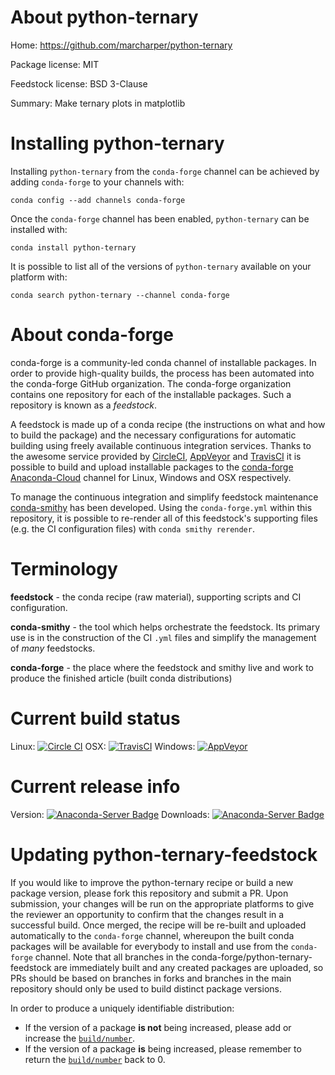 About python-ternary
====================

Home: https://github.com/marcharper/python-ternary

Package license: MIT

Feedstock license: BSD 3-Clause

Summary: Make ternary plots in matplotlib



Installing python-ternary
=========================

Installing `python-ternary` from the `conda-forge` channel can be achieved by adding `conda-forge` to your channels with:

```
conda config --add channels conda-forge
```

Once the `conda-forge` channel has been enabled, `python-ternary` can be installed with:

```
conda install python-ternary
```

It is possible to list all of the versions of `python-ternary` available on your platform with:

```
conda search python-ternary --channel conda-forge
```



About conda-forge
=================

conda-forge is a community-led conda channel of installable packages.
In order to provide high-quality builds, the process has been automated into the
conda-forge GitHub organization. The conda-forge organization contains one repository
for each of the installable packages. Such a repository is known as a *feedstock*.

A feedstock is made up of a conda recipe (the instructions on what and how to build
the package) and the necessary configurations for automatic building using freely
available continuous integration services. Thanks to the awesome service provided by
[CircleCI](https://circleci.com/), [AppVeyor](http://www.appveyor.com/)
and [TravisCI](https://travis-ci.org/) it is possible to build and upload installable
packages to the [conda-forge](https://anaconda.org/conda-forge)
[Anaconda-Cloud](http://docs.anaconda.org/) channel for Linux, Windows and OSX respectively.

To manage the continuous integration and simplify feedstock maintenance
[conda-smithy](http://github.com/conda-forge/conda-smithy) has been developed.
Using the ``conda-forge.yml`` within this repository, it is possible to re-render all of
this feedstock's supporting files (e.g. the CI configuration files) with ``conda smithy rerender``.


Terminology
===========

**feedstock** - the conda recipe (raw material), supporting scripts and CI configuration.

**conda-smithy** - the tool which helps orchestrate the feedstock.
                   Its primary use is in the construction of the CI ``.yml`` files
                   and simplify the management of *many* feedstocks.

**conda-forge** - the place where the feedstock and smithy live and work to
                  produce the finished article (built conda distributions)

Current build status
====================

Linux: [![Circle CI](https://circleci.com/gh/conda-forge/python-ternary-feedstock.svg?style=shield)](https://circleci.com/gh/conda-forge/python-ternary-feedstock)
OSX: [![TravisCI](https://travis-ci.org/conda-forge/python-ternary-feedstock.svg?branch=master)](https://travis-ci.org/conda-forge/python-ternary-feedstock)
Windows: [![AppVeyor](https://ci.appveyor.com/api/projects/status/github/conda-forge/python-ternary-feedstock?svg=True)](https://ci.appveyor.com/project/conda-forge/python-ternary-feedstock/branch/master)

Current release info
====================
Version: [![Anaconda-Server Badge](https://anaconda.org/conda-forge/python-ternary/badges/version.svg)](https://anaconda.org/conda-forge/python-ternary)
Downloads: [![Anaconda-Server Badge](https://anaconda.org/conda-forge/python-ternary/badges/downloads.svg)](https://anaconda.org/conda-forge/python-ternary)


Updating python-ternary-feedstock
=================================

If you would like to improve the python-ternary recipe or build a new
package version, please fork this repository and submit a PR. Upon submission,
your changes will be run on the appropriate platforms to give the reviewer an
opportunity to confirm that the changes result in a successful build. Once
merged, the recipe will be re-built and uploaded automatically to the
`conda-forge` channel, whereupon the built conda packages will be available for
everybody to install and use from the `conda-forge` channel.
Note that all branches in the conda-forge/python-ternary-feedstock are
immediately built and any created packages are uploaded, so PRs should be based
on branches in forks and branches in the main repository should only be used to
build distinct package versions.

In order to produce a uniquely identifiable distribution:
 * If the version of a package **is not** being increased, please add or increase
   the [``build/number``](http://conda.pydata.org/docs/building/meta-yaml.html#build-number-and-string).
 * If the version of a package **is** being increased, please remember to return
   the [``build/number``](http://conda.pydata.org/docs/building/meta-yaml.html#build-number-and-string)
   back to 0.
